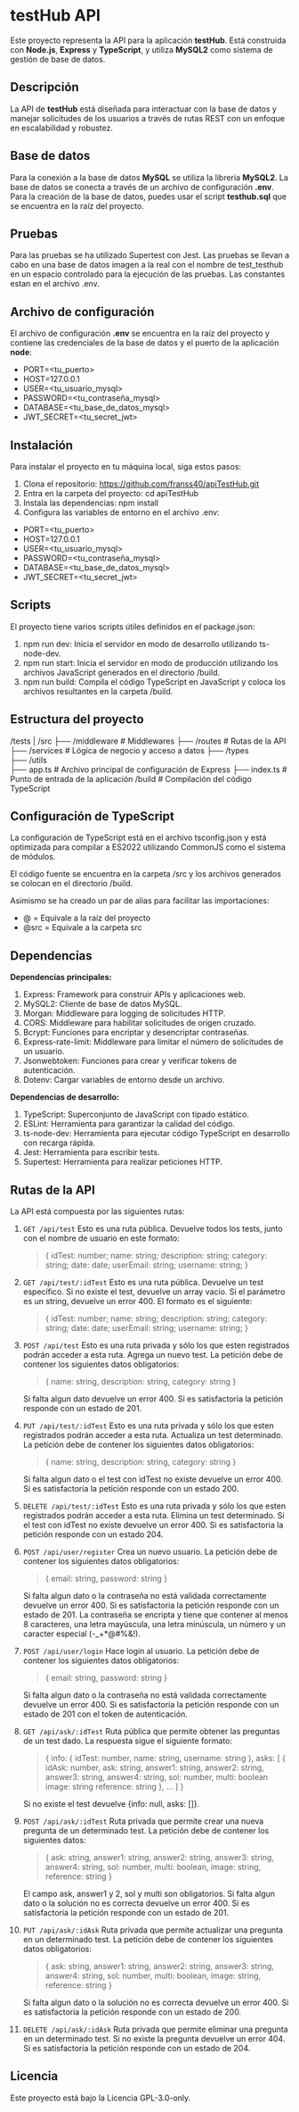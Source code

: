 # testHub API

Este proyecto representa la API para la aplicación **testHub**. Está construida con **Node.js**, **Express** y **TypeScript**, y utiliza **MySQL2** como sistema de gestión de base de datos. 

## Descripción

La API de **testHub** está diseñada para interactuar con la base de datos y manejar solicitudes de los usuarios a través de rutas REST con un enfoque en escalabilidad y robustez.

## Base de datos

Para la conexión a la base de datos **MySQL** se utiliza la libreria **MySQL2**. La base de datos se conecta a través de un archivo de configuración **.env**. Para la creación de la base de datos, puedes usar el script **testhub.sql** que se encuentra en la raíz del proyecto.

## Pruebas

Para las pruebas se ha utilizado Supertest con Jest. Las pruebas se llevan a cabo en una base de datos imagen a la real con el nombre de test_testhub en un espacio controlado para la ejecución de las pruebas. Las constantes estan en el archivo .env.

## Archivo de configuración

El archivo de configuración **.env** se encuentra en la raíz del proyecto y contiene las credenciales de la base de datos y el puerto de la aplicación **node**:

- PORT=<tu_puerto>
- HOST=127.0.0.1
- USER=<tu_usuario_mysql>
- PASSWORD=<tu_contraseña_mysql>
- DATABASE=<tu_base_de_datos_mysql>
- JWT_SECRET=<tu_secret_jwt>

## Instalación

Para instalar el proyecto en tu máquina local, siga estos pasos:

1. Clona el repositorio:
  https://github.com/franss40/apiTestHub.git
2. Entra en la carpeta del proyecto:
  cd apiTestHub
3. Instala las dependencias:
  npm install
4. Configura las variables de entorno en el archivo .env:  
  - PORT=<tu_puerto>
  - HOST=127.0.0.1
  - USER=<tu_usuario_mysql>
  - PASSWORD=<tu_contraseña_mysql>
  - DATABASE=<tu_base_de_datos_mysql>
  - JWT_SECRET=<tu_secret_jwt>

## Scripts

El proyecto tiene varios scripts útiles definidos en el package.json:

1. npm run dev: 
  Inicia el servidor en modo de desarrollo utilizando ts-node-dev.
2. npm run start: 
  Inicia el servidor en modo de producción utilizando los archivos JavaScript generados en el directorio /build.
3. npm run build: 
  Compila el código TypeScript en JavaScript y coloca los archivos resultantes en la carpeta /build.

## Estructura del proyecto

/tests
|
/src
  ├── /middleware      # Middlewares
  ├── /routes          # Rutas de la API
  ├── /services        # Lógica de negocio y acceso a datos
  ├── /types   
  ├── /utils         
  ├── app.ts           # Archivo principal de configuración de Express
  ├── index.ts         # Punto de entrada de la aplicación
/build                 # Compilación del código TypeScript

## Configuración de TypeScript

La configuración de TypeScript está en el archivo tsconfig.json y está optimizada para compilar a ES2022 utilizando CommonJS como el sistema de módulos.

El código fuente se encuentra en la carpeta /src y los archivos generados se colocan en el directorio /build.

Asimismo se ha creado un par de alias para facilitar las importaciones:
- @ = Equivale a la raíz del proyecto
- @src = Equivale a la carpeta src

## Dependencias

**Dependencias principales:**
1. Express: Framework para construir APIs y aplicaciones web.
2. MySQL2: Cliente de base de datos MySQL.
3. Morgan: Middleware para logging de solicitudes HTTP.
4. CORS: Middleware para habilitar solicitudes de origen cruzado.
5. Bcrypt: Funciones para encriptar y desencriptar contraseñas.
6. Express-rate-limit: Middleware para limitar el número de solicitudes de un usuario.
7. Jsonwebtoken: Funciones para crear y verificar tokens de autenticación.
8. Dotenv: Cargar variables de entorno desde un archivo.

**Dependencias de desarrollo:**
1. TypeScript: Superconjunto de JavaScript con tipado estático.
2. ESLint: Herramienta para garantizar la calidad del código.
3. ts-node-dev: Herramienta para ejecutar código TypeScript en desarrollo con recarga rápida.
4. Jest: Herramienta para escribir tests.
5. Supertest: Herramienta para realizar peticiones HTTP.

## Rutas de la API

La API está compuesta por las siguientes rutas:

1. `GET /api/test`
    Esto es una ruta pública. Devuelve todos los tests, junto con el nombre de usuario en este formato:

    >{
      idTest: number;
      name: string;
      description: string;
      category: string;
      date: date;
      userEmail: string;
      username: string;
    }

2. `GET /api/test/:idTest`
    Esto es una ruta pública. Devuelve un test específico. Si no existe el test, devuelve un array vacío.
    Si el parámetro es un string, devuelve un error 400. El formato es el siguiente:
    
    >{
      idTest: number;
      name: string;
      description: string;
      category: string;
      date: date;
      userEmail: string;
      username: string;
    }

3. `POST /api/test`
    Esto es una ruta privada y sólo los que esten registrados podrán acceder a esta ruta. Agrega un nuevo test. La petición debe de contener los siguientes datos obligatorios:
    
    >{
      name: string,
      description: string,
      category: string
    }
    
    Si falta algun dato devuelve un error 400. Si es satisfactoria la petición responde con un estado de 201.

4. `PUT /api/test/:idTest`
    Esto es una ruta privada y sólo los que esten registrados podrán acceder a esta ruta. Actualiza un test determinado. La petición debe de contener los siguientes datos obligatorios:

    >{
      name: string,
      description: string,
      category: string
    }

    Si falta algun dato o el test con idTest no existe devuelve un error 400. Si es satisfactoria la petición responde con un estado 200.

5. `DELETE /api/test/:idTest`
    Esto es una ruta privada y sólo los que esten registrados podrán acceder a esta ruta. Elimina un test determinado. Si el test con idTest no existe devuelve un error 400. Si es satisfactoria la petición responde con un estado 204.

6. `POST /api/user/register`
    Crea un nuevo usuario. La petición debe de contener los siguientes datos obligatorios:

    >{
      email: string,
      password: string
    }

    Si falta algun dato o la contraseña no está validada correctamente devuelve un error 400. Si es satisfactoria la petición responde con un estado de 201.
    La contraseña se encripta y tiene que contener al menos 8 caracteres, una letra mayúscula, una letra minúscula, un número y un caracter especial (-_+*@#%&!).

7. `POST /api/user/login`
    Hace login al usuario. La petición debe de contener los siguientes datos obligatorios:

    >{
      email: string,
      password: string
    }

    Si falta algun dato o la contraseña no está validada correctamente devuelve un error 400. Si es satisfactoria la petición responde con un estado de 201 con el token de autenticación.
   
8. `GET /api/ask/:idTest`
    Ruta pública que permite obtener las preguntas de un test dado. La respuesta sigue el siguiente formato:

    >{
      info: { idTest: number, name: string, username: string },
      asks: [
        {
          idAsk: number, 
          ask: string, 
          answer1: string, 
          answer2: string,
          answer3: string, 
          answer4: string,
          sol: number,
          multi: boolean
          image: string
          reference: string
        },
        ...
      ]
    }

    Si no existe el test devuelve {info: null, asks: []}.

9. `POST /api/ask/:idTest`
    Ruta privada que permite crear una nueva pregunta de un determinado test. La petición debe de contener los siguientes datos:

    >{
      ask: string,
      answer1: string,
      answer2: string,
      answer3: string,
      answer4: string,
      sol: number,
      multi: boolean,
      image: string,
      reference: string
    }

    El campo ask, answer1 y 2, sol y multi son obligatorios.
    Si falta algun dato o la solución no es correcta devuelve un error 400. Si es satisfactoria la petición responde con un estado de 201.

10. `PUT /api/ask/:idAsk`
    Ruta privada que permite actualizar una pregunta en un determinado test. La petición debe de contener los siguientes datos obligatorios:

    >{
      ask: string,
      answer1: string,
      answer2: string,
      answer3: string,
      answer4: string,
      sol: number,
      multi: boolean,
      image: string,
      reference: string
    }

    Si falta algun dato o la solución no es correcta devuelve un error 400. Si es satisfactoria la petición responde con un estado de 200.

11. `DELETE /api/ask/:idAsk`
    Ruta privada que permite eliminar una pregunta en un determinado test. Si no existe la pregunta devuelve un error 404. Si es satisfactoria la petición responde con un estado de 204.

## Licencia

Este proyecto está bajo la Licencia GPL-3.0-only.